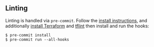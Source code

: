 ## Linting

Linting is handled via `pre-commit`. Follow the [install
instructions](https://pre-commit.com/#install), and additionally [install
Terraform](https://developer.hashicorp.com/terraform/install) and [tflint](https://github.com/terraform-linters/tflint?tab=readme-ov-file#installation) then install and
run the hooks:

``` console
$ pre-commit install
$ pre-commit run --all-hooks
```

